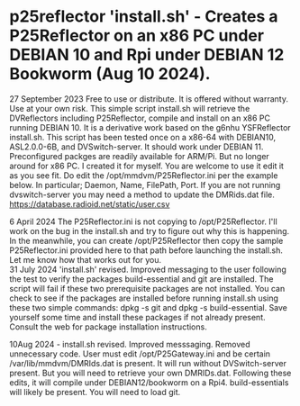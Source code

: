 # p25reflector 'install.sh' - Creates a P25Reflector on an x86 PC under DEBIAN 10 and Rpi under DEBIAN 12 Bookworm (Aug 10 2024).  
27 September 2023
Free to use or distribute. It is offered without warranty. Use at your own risk. 
This simple script install.sh will retrieve the DVReflectors including P25Reflector, compile and install on an x86 PC running DEBIAN 10.
It is a derivative work based on the g6nhu YSFReflector install.sh.  This script has been tested once on a x86-64 with DEBIAN10, ASL2.0.0-6B, and DVSwitch-server.  It should work under DEBIAN 11.  Preconfigured packges are readily available for ARM/Pi.  But no longer around for x86 PC. 
I created it for myself.  You are welcome to use it edit it as you see fit.  Do edit the /opt/mmdvm/P25Reflector.ini per the example below. In particular; Daemon, Name, FilePath, Port.
If you are not running dvswitch-server you may need a method to update the DMRids.dat file.
https://database.radioid.net/static/user.csv

6 April 2024
The P25Reflector.ini is not copying to /opt/P25Reflector.  I'll work on the bug in the install.sh and try to figure out why this is happening.  In the meanwhile, you can create /opt/P25Reflector then copy the sample P25Reflector.ini provided here to that path before launching the install.sh. Let me know how that works out for you.  
31 July 2024 'install.sh' revised.
Improved messaging to the user following the test to verify the packages build-essential and git are installed.  The script will fail if these two prerequisite packages are not installed.  You can check to see if the packages are installed before running install.sh using these two simple commands: dpkg -s git and dpkg -s build-essential.  Save yourself some time and install these packages if not already present.  Consult the web for package installation instructions.  

10Aug 2024 - install.sh revised.
Improved messsaging. Removed unnecessary code.  User must edit /opt/P25Gateway.ini and be certain /var/lib/mmdvm/DMRIds.dat is present.  It will run without DVSwitch-server present.  But you will need to retrieve your own DMRIDs.dat.  Following these edits, it will compile under DEBIAN12/bookworm on a Rpi4.  build-essentials will likely be present. You will need to load git.   
